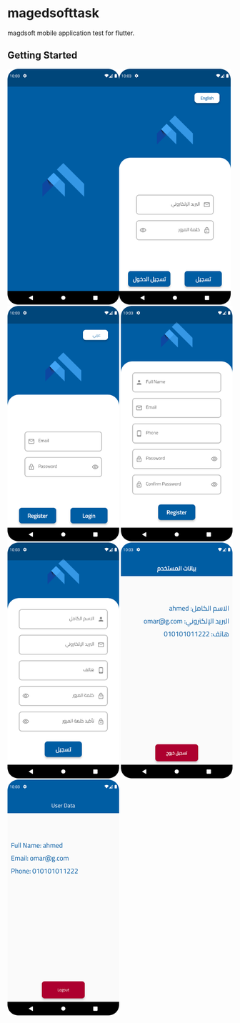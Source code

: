 # magedsofttask

magdsoft mobile application test for flutter.

## Getting Started


<img alt="splashscreen" src="https://github.com/omarabdullah1/magedsofttest/blob/master/screenshots/splashscreen.png" width="250"/><img alt="loginarabic" src="https://github.com/omarabdullah1/magedsofttest/blob/master/screenshots/loginarabic.png" width="250"/>
<img alt="loginenglish" src="https://github.com/omarabdullah1/magedsofttest/blob/master/screenshots/loginenglish.png" width="250"/>
<img alt="registerenglish" src="https://github.com/omarabdullah1/magedsofttest/blob/master/screenshots/registerenglish.png" width="250"/>
<img alt="resgisterarabic" src="https://github.com/omarabdullah1/magedsofttest/blob/master/screenshots/resgisterarabic.png" width="250"/>
<img alt="userprofilearabic" src="https://github.com/omarabdullah1/magedsofttest/blob/master/screenshots/userprofilearabic.png" width="250"/>
<img alt="userprofileenglish" src="https://github.com/omarabdullah1/magedsofttest/blob/master/screenshots/userprofileenglish.png" width="250"/>
